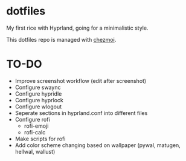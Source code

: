 # dotfiles

My first rice with Hyprland, going for a minimalistic style.

This dotfiles repo is managed with [chezmoi](https://github.com/twpayne/chezmoi).

# TO-DO

- Improve screenshot workflow (edit after screenshot)
- Configure swaync
- Configure hypridle
- Configure hyprlock
- Configure wlogout
- Seperate sections in hyprland.conf into different files
- Configure rofi
  - rofi-emoji
  - rofi-calc
- Make scripts for rofi
- Add color scheme changing based on wallpaper (pywal, matugen, hellwal, wallust)
